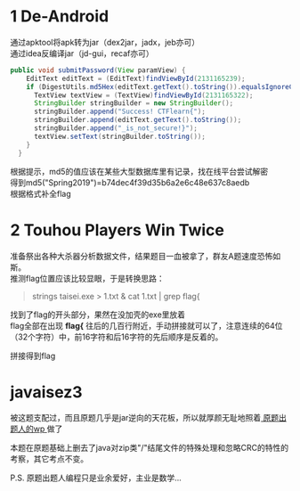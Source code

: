 # 1 De-Android
通过apktool将apk转为jar（dex2jar，jadx，jeb亦可）  
通过idea反编译jar（jd-gui，recaf亦可）
```java
public void submitPassword(View paramView) {
    EditText editText = (EditText)findViewById(2131165239);
    if (DigestUtils.md5Hex(editText.getText().toString()).equalsIgnoreCase("b74dec4f39d35b6a2e6c48e637c8aedb")) {
      TextView textView = (TextView)findViewById(2131165322);
      StringBuilder stringBuilder = new StringBuilder();
      stringBuilder.append("Success! CTFlearn{");
      stringBuilder.append(editText.getText().toString());
      stringBuilder.append("_is_not_secure!}");
      textView.setText(stringBuilder.toString());
    } 
  }
```
根据提示，md5的值应该在某些大型数据库里有记录，找在线平台尝试解密  
得到md5("Spring2019")=b74dec4f39d35b6a2e6c48e637c8aedb  
根据格式补全flag

# 2 Touhou Players Win Twice
准备祭出各种大杀器分析数据文件，结果题目一血被拿了，群友A题速度恐怖如斯。  
推测flag位置应该比较显眼，于是转换思路：  
>strings taisei.exe > 1.txt & cat 1.txt | grep flag{

找到了flag的开头部分，果然在没加壳的exe里放着  
flag全部在出现 **flag{** 往后的几百行附近，手动拼接就可以了，注意连续的64位（32个字符）中，前16字符和后16字符的先后顺序是反着的。

拼接得到flag

# javaisez3

被这题支配过，而且原题几乎是jar逆向的天花板，所以就厚颜无耻地照着[ 原题出题人的wp ](https://itzsomebody.xyz/2021/07/11/javaisez3-writeup.html)做了  
  
本题在原题基础上删去了java对zip类"/"结尾文件的特殊处理和忽略CRC的特性的考察，其它考点不变。  

P.S. 原题出题人编程只是业余爱好，主业是数学...

